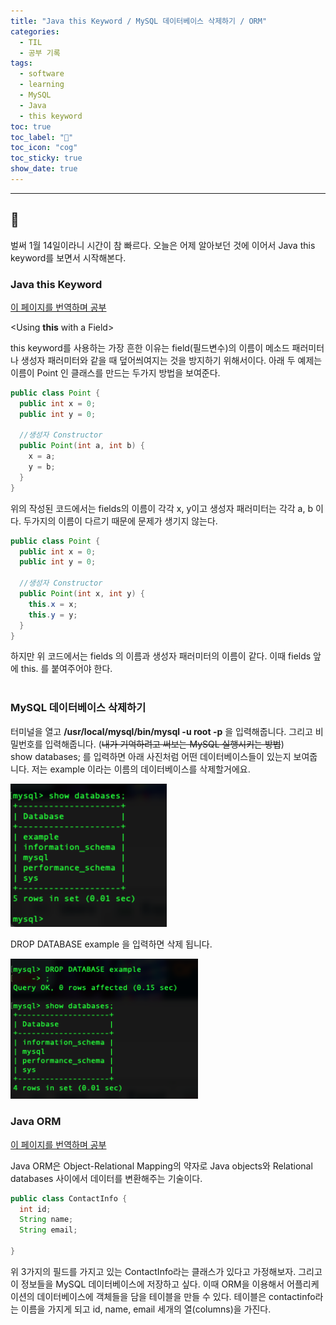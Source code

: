 ```yaml
---
title: "Java this Keyword / MySQL 데이터베이스 삭제하기 / ORM"
categories:
  - TIL
  - 공부 기록
tags:
  - software
  - learning
  - MySQL
  - Java
  - this keyword
toc: true
toc_label: "👷"
toc_icon: "cog"
toc_sticky: true
show_date: true
---
```

__________________

## 💭
벌써 1월 14일이라니 시간이 참 빠르다. 오늘은 어제 알아보던 것에 이어서 Java this keyword를 보면서 시작해본다.  

### Java this Keyword
[이 페이지를 번역하며 공부](https://docs.oracle.com/javase/tutorial/java/javaOO/thiskey.html)<br>

<Using **this** with a Field>

this keyword를 사용하는 가장 흔한 이유는 field(필드변수)의 이름이 메소드 패러미터나 생성자 패러미터와 같을 때 덮어씌여지는 것을 방지하기 위해서이다. 아래 두 예제는 이름이 Point 인 클래스를 만드는 두가지 방법을 보여준다.

```java
public class Point {
  public int x = 0;
  public int y = 0;

  //생성자 Constructor
  public Point(int a, int b) {
    x = a;
    y = b;
  }
}
```
위의 작성된 코드에서는 fields의 이름이 각각 x, y이고 생성자 패러미터는 각각 a, b 이다. 두가지의 이름이 다르기 때문에 문제가 생기지 않는다.

```java
public class Point {
  public int x = 0;
  public int y = 0;

  //생성자 Constructor
  public Point(int x, int y) {
    this.x = x;
    this.y = y;
  }
}
```
하지만 위 코드에서는 fields 의 이름과 생성자 패러미터의 이름이 같다. 이때 fields 앞에 this. 를 붙여주어야 한다.  
<br>


### MySQL 데이터베이스 삭제하기

터미널을 열고 **/usr/local/mysql/bin/mysql -u root -p** 을 입력해줍니다. 그리고 비밀번호를 입력해줍니다. (<s>내가 기억하려고 써보는 MySQL 실행시키는 방법</s>)  
show databases; 를 입력하면 아래 사진처럼 어떤 데이터베이스들이 있는지 보여줍니다.
저는 example 이라는 이름의 데이터베이스를 삭제할거에요.

<img src="/assets/images/mql.png" alt="mysql" width="250"/>

DROP DATABASE example 을 입력하면 삭제 됩니다.

<img src="/assets/images/mql2.png" alt="mysql" width="300"/>


### Java ORM
[이 페이지를 번역하며 공부](https://education.launchcode.org/java-web-development/chapters/orm-part1/background.html)

Java ORM은 Object-Relational Mapping의 약자로 Java objects와 Relational databases 사이에서 데이터를 변환해주는 기술이다.

```java
public class ContactInfo {
  int id;
  String name;
  String email;

}

```
위 3가지의 필드를 가지고 있는 ContactInfo라는 클래스가 있다고 가정해보자. 그리고 이 정보들을 MySQL 데이터베이스에 저장하고 싶다. 이때 ORM을 이용해서 어플리케이션의 데이터베이스에 객체들을 담을 테이블을 만들 수 있다. 테이블은 contactinfo라는 이름을 가지게 되고 id, name, email 세개의 열(columns)을 가진다.
